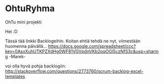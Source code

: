 OhtuRyhma
=========

OhTu mini projekti

Hei :D

Tässä tää linkki Backlogeihin. Koitan ehtiä tehdä ne nyt, viimestään huomenna päivällä...
https://docs.google.com/spreadsheet/ccc?key=0AsxXuhUTKPZXdHg0WF81VGVpdnVKb2pqOGl5czNfS3c&usp=sharing 
-Marek-

voi olla hyvä pohja backlogiin:
http://stackoverflow.com/questions/2773760/scrum-backlog-excel-templates
